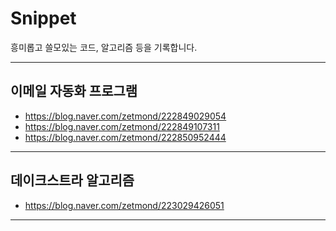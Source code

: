 # Snippet
흥미롭고 쓸모있는 코드, 알고리즘 등을 기록합니다.
- - -
## 이메일 자동화 프로그램
- <https://blog.naver.com/zetmond/222849029054>
- <https://blog.naver.com/zetmond/222849107311>
- <https://blog.naver.com/zetmond/222850952444>
- - -
## 데이크스트라 알고리즘
- <https://blog.naver.com/zetmond/223029426051>
- - -
